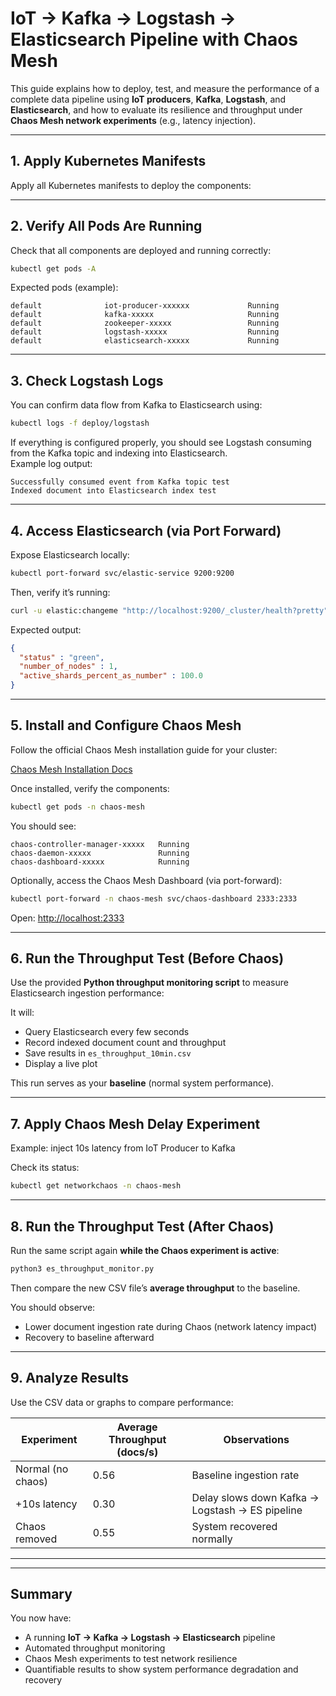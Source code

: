# IoT → Kafka → Logstash → Elasticsearch Pipeline with Chaos Mesh

This guide explains how to deploy, test, and measure the performance of a complete data pipeline using **IoT producers**, **Kafka**, **Logstash**, and **Elasticsearch**, and how to evaluate its resilience and throughput under **Chaos Mesh network experiments** (e.g., latency injection).

---

## 1. Apply Kubernetes Manifests

Apply all Kubernetes manifests to deploy the components:


---

## 2. Verify All Pods Are Running

Check that all components are deployed and running correctly:

```bash
kubectl get pods -A
```

Expected pods (example):
```
default              iot-producer-xxxxxx             Running
default              kafka-xxxxx                     Running
default              zookeeper-xxxxx                 Running
default              logstash-xxxxx                  Running
default              elasticsearch-xxxxx             Running
```

---

## 3. Check Logstash Logs

You can confirm data flow from Kafka to Elasticsearch using:

```bash
kubectl logs -f deploy/logstash
```

If everything is configured properly, you should see Logstash consuming from the Kafka topic and indexing into Elasticsearch.  
Example log output:
```
Successfully consumed event from Kafka topic test
Indexed document into Elasticsearch index test
```

---

## 4. Access Elasticsearch (via Port Forward)

Expose Elasticsearch locally:

```bash
kubectl port-forward svc/elastic-service 9200:9200
```

Then, verify it’s running:

```bash
curl -u elastic:changeme "http://localhost:9200/_cluster/health?pretty"
```

Expected output:
```json
{
  "status" : "green",
  "number_of_nodes" : 1,
  "active_shards_percent_as_number" : 100.0
}
```

---

## 5. Install and Configure Chaos Mesh

Follow the official Chaos Mesh installation guide for your cluster:

[Chaos Mesh Installation Docs][https://chaos-mesh.org/docs/production-installation-using-helm/]

Once installed, verify the components:

```bash
kubectl get pods -n chaos-mesh
```

You should see:
```
chaos-controller-manager-xxxxx   Running
chaos-daemon-xxxxx               Running
chaos-dashboard-xxxxx            Running
```

Optionally, access the Chaos Mesh Dashboard (via port-forward):

```bash
kubectl port-forward -n chaos-mesh svc/chaos-dashboard 2333:2333
```

Open: [http://localhost:2333](http://localhost:2333)

---

## 6. Run the Throughput Test (Before Chaos)

Use the provided **Python throughput monitoring script** to measure Elasticsearch ingestion performance:

It will:
- Query Elasticsearch every few seconds
- Record indexed document count and throughput
- Save results in `es_throughput_10min.csv`
- Display a live plot

This run serves as your **baseline** (normal system performance).

---

## 7. Apply Chaos Mesh Delay Experiment

Example: inject 10s latency from IoT Producer to Kafka

Check its status:
```bash
kubectl get networkchaos -n chaos-mesh
```

---

## 8. Run the Throughput Test (After Chaos)

Run the same script again **while the Chaos experiment is active**:

```bash
python3 es_throughput_monitor.py
```

Then compare the new CSV file’s **average throughput** to the baseline.

You should observe:
- Lower document ingestion rate during Chaos (network latency impact)
- Recovery to baseline afterward

---

## 9. Analyze Results

Use the CSV data or graphs to compare performance:

| Experiment | Average Throughput (docs/s) | Observations |
|-------------|-----------------------------|---------------|
| Normal (no chaos) | 0.56 | Baseline ingestion rate |
| +10s latency | 0.30 | Delay slows down Kafka → Logstash → ES pipeline |
| Chaos removed | 0.55 | System recovered normally |

---


---

##  Summary

 You now have:
- A running **IoT → Kafka → Logstash → Elasticsearch** pipeline  
- Automated throughput monitoring  
- Chaos Mesh experiments to test network resilience  
- Quantifiable results to show system performance degradation and recovery  


[https://chaos-mesh.org/docs/production-installation-using-helm/]: https://chaos-mesh.org/docs/production-installation-using-helm/
